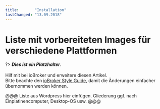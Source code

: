 ```yaml
---
title:       "Installation"
lastChanged: "13.09.2018"
---
```


# Liste mit vorbereiteten Images für verschiedene Plattformen

?> ***Dies ist ein Platzhalter***.
   <br><br>
   Hilf mit bei ioBroker und erweitere diesen Artikel.  
   Bitte beachte den [ioBroker Style Guide](community/styleguidedoc), 
   damit die Änderungen einfacher übernommen werden können.

@@@ Liste aus Wordpress hier einfügen. Gliederung ggf. nach Einplatinencomputer,
Desktop-OS usw. @@@
